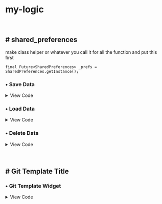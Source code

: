 # my-logic


 <br />

 ## # shared_preferences
 
 make class helper or whatever you call it for all the function and put this first
 
 `final Future<SharedPreferences> _prefs = SharedPreferences.getInstance();`

### 	• Save Data

<details>
 <summary> View Code </summary>
 
```
Future saveData({data}) async {
    final SharedPreferences prefs = await _prefs;
    prefs.setString('save_name / key', jsonEncode(data));
  }
```
 
</details>

### 	• Load Data

<details>
 <summary> View Code </summary>
 
```
Future loadData({singleData, listData}) async {
    final SharedPreferences prefs = await _prefs;
  
<!--  Single Data  -->
  if (prefs.containsKey('save_name / key')) {
      var prefsSingleData = jsonDecode(prefs.getString('save_name / key')!);
      
      singleData(prefsSingleData); // this is callback to update the screen data it cannot be use like singleData = prefsSingleData
    }
  
<!--  List Data  -->
    if (prefs.containsKey('save_name / key')) {
      final prefsData = jsonDecode(prefs.getString('save_name / key')!);
      for (var i = 0; i < prefsData.length; i++) {
        listData.add(prefsData[i]);
      }
    }
  }
```
 
</details>
 
 ### 	• Delete Data

<details>
 <summary> View Code </summary>
 
```
<!-- remove specific key  -->
 prefs.remove('save_name / key');
    
<!-- remove all key  -->
 prefs.clear();
 
<!-- but in the end just use saveData again because the key will be overwrite by it  -->
 
```
 
</details>


<br />


 <br />

 ## # Git Template Title

### 	• Git Template Widget

<details>
 <summary> View Code </summary>
 
```

```
 
</details>

<br />
